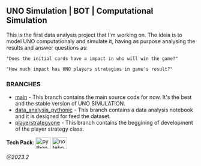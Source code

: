 
## UNO Simulation | BOT | Computational Simulation

This is the first data analysis project that I'm working on. The ideia is to model UNO computationaly and simulate it, having as purpose analysing the results and answer questions as: 
```quote
"Does the initial cards have a impact in who will win the game?"
```
```quote
"How much impact has UNO players strategies in game's result?"
```

### BRANCHES

- [main](https://github.com/julianasantiago100/uno_simulation/tree/main) - This branch contains the main source code for now. It's the best and the stable version of UNO SIMULATION.
- [data_analysis_pythonic](https://github.com/julianasantiago100/uno_simulation/tree/data_analysis_pythonic) - This branch contains a data analysis notebook and it is designed for feed the dataset.
- [playerstrategyone](https://github.com/julianasantiago100/uno_simulation/tree/playerstrategyone) - This branch contains the beggining of development of the player strategy class.

**Tech Pack**: <img align="center" alt="python" height="30" width="40" src="https://cdn.jsdelivr.net/gh/devicons/devicon/icons/python/python-original.svg"> <img align="center" alt="notebook" height="30" width="40" src="https://upload.wikimedia.org/wikipedia/commons/3/38/Jupyter_logo.svg">

_@2023.2_
